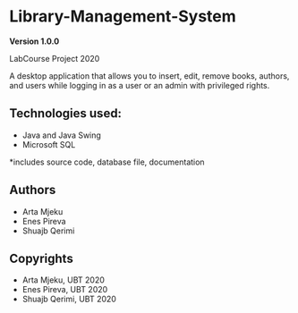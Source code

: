 # Library-Management-System

**Version 1.0.0**

LabCourse Project 2020

A desktop application that allows you to insert, edit, remove books, authors, and users while logging in as a user or an admin with privileged rights.


## Technologies used:
- Java and Java Swing
- Microsoft SQL


*includes source code, database file, documentation

## Authors
- Arta Mjeku
- Enes Pireva
- Shuajb Qerimi

## Copyrights
- Arta Mjeku, UBT 2020
- Enes Pireva, UBT 2020
- Shuajb Qerimi, UBT 2020
